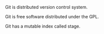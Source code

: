 Git is distributed version control system.

Git is free software distributed under the GPL.

Git has a mutable index called stage.

